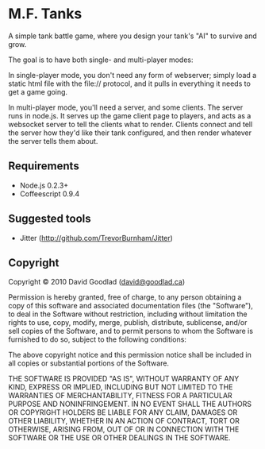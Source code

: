 # M.F. Tanks

A simple tank battle game, where you design your tank's "AI" to survive and
grow.

The goal is to have both single- and multi-player modes:

In single-player mode, you don't need any form of webserver; simply load a
static html file with the file:// protocol, and it pulls in everything it needs
to get a game going.

In multi-player mode, you'll need a server, and some clients. The server runs
in node.js. It serves up the game client page to players, and acts as a
websocket server to tell the clients what to render. Clients connect and tell
the server how they'd like their tank configured, and then render whatever the
server tells them about.

## Requirements

* Node.js 0.2.3+
* Coffeescript 0.9.4

## Suggested tools

* Jitter (http://github.com/TrevorBurnham/Jitter)

## Copyright

Copyright © 2010 David Goodlad (david@goodlad.ca)

Permission is hereby granted, free of charge, to any person obtaining a copy
of this software and associated documentation files (the "Software"), to deal
in the Software without restriction, including without limitation the rights
to use, copy, modify, merge, publish, distribute, sublicense, and/or sell
copies of the Software, and to permit persons to whom the Software is
furnished to do so, subject to the following conditions:

The above copyright notice and this permission notice shall be included in all
copies or substantial portions of the Software.

THE SOFTWARE IS PROVIDED "AS IS", WITHOUT WARRANTY OF ANY KIND, EXPRESS OR
IMPLIED, INCLUDING BUT NOT LIMITED TO THE WARRANTIES OF MERCHANTABILITY,
FITNESS FOR A PARTICULAR PURPOSE AND NONINFRINGEMENT. IN NO EVENT SHALL THE
AUTHORS OR COPYRIGHT HOLDERS BE LIABLE FOR ANY CLAIM, DAMAGES OR OTHER
LIABILITY, WHETHER IN AN ACTION OF CONTRACT, TORT OR OTHERWISE, ARISING FROM,
OUT OF OR IN CONNECTION WITH THE SOFTWARE OR THE USE OR OTHER DEALINGS IN THE
SOFTWARE.

